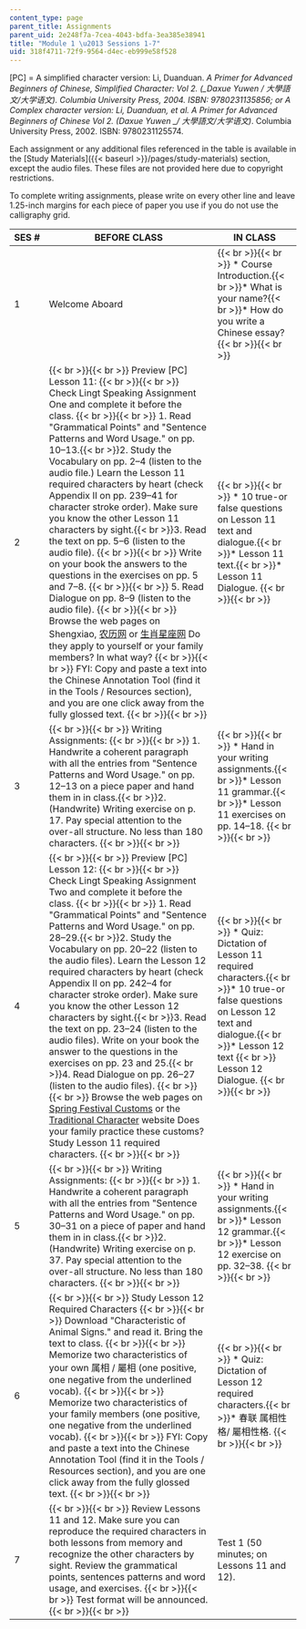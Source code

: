 ```yaml
---
content_type: page
parent_title: Assignments
parent_uid: 2e248f7a-7cea-4043-bdfa-3ea385e38941
title: "Module 1 \u2013 Sessions 1-7"
uid: 318f4711-72f9-9564-d4ec-eb999e58f528
---
```


\[PC\] = A simplified character version: Li, Duanduan. _A Primer for Advanced Beginners of Chinese, Simplified Character: Vol 2. (__Daxue Yuwen / 大學語文/大学语文)._ Columbia University Press, 2004. ISBN: 9780231135856; or A Complex character version: Li, Duanduan, et al. _A Primer for Advanced Beginners of Chinese Vol 2._ (_Daxue Yuwen_ __/ 大學語文/大学语文_)_. Columbia University Press, 2002. ISBN: 9780231125574.

Each assignment or any additional files referenced in the table is available in the [Study Materials]({{< baseurl >}}/pages/study-materials) section, except the audio files. These files are not provided here due to copyright restrictions.

To complete writing assignments, please write on every other line and leave 1.25-inch margins for each piece of paper you use if you do not use the calligraphy grid.

| SES # | BEFORE CLASS | IN CLASS |
| --- | --- | --- |
| 1 | Welcome Aboard |  {{< br >}}{{< br >}} *   Course Introduction.{{< br >}}*   What is your name?{{< br >}}*   How do you write a Chinese essay? {{< br >}}{{< br >}}  |
| 2 |  {{< br >}}{{< br >}} Preview \[PC\] Lesson 11: {{< br >}}{{< br >}} Check Lingt Speaking Assignment One and complete it before the class. {{< br >}}{{< br >}} 1.  Read "Grammatical Points" and "Sentence Patterns and Word Usage." on pp. 10–13.{{< br >}}2.  Study the Vocabulary on pp. 2–4 (listen to the audio file.) Learn the Lesson 11 required characters by heart (check Appendix II on pp. 239–41 for character stroke order). Make sure you know the other Lesson 11 characters by sight.{{< br >}}3.  Read the text on pp. 5–6 (listen to the audio file). {{< br >}}{{< br >}} Write on your book the answers to the questions in the exercises on pp. 5 and 7–8. {{< br >}}{{< br >}} 5.  Read Dialogue on pp. 8–9 (listen to the audio file). {{< br >}}{{< br >}} Browse the web pages on Shengxiao, [农历网](http://www.nongli.com/item5/) or [生肖星座网](http://web.archive.org/web/20050828142809/http://www.mypcera.com/xin/) Do they apply to yourself or your family members? In what way? {{< br >}}{{< br >}} FYI: Copy and paste a text into the Chinese Annotation Tool (find it in the Tools / Resources section), and you are one click away from the fully glossed text. {{< br >}}{{< br >}}  |  {{< br >}}{{< br >}} *   10 true-or false questions on Lesson 11 text and dialogue.{{< br >}}*   Lesson 11 text.{{< br >}}*   Lesson 11 Dialogue. {{< br >}}{{< br >}}  |
| 3 |  {{< br >}}{{< br >}} Writing Assignments: {{< br >}}{{< br >}} 1.  Handwrite a coherent paragraph with all the entries from "Sentence Patterns and Word Usage." on pp. 12–13 on a piece paper and hand them in in class.{{< br >}}2.  (Handwrite) Writing exercise on p. 17. Pay special attention to the over-all structure. No less than 180 characters. {{< br >}}{{< br >}}  |  {{< br >}}{{< br >}} *   Hand in your writing assignments.{{< br >}}*   Lesson 11 grammar.{{< br >}}*   Lesson 11 exercises on pp. 14–18. {{< br >}}{{< br >}}  |
| 4 |  {{< br >}}{{< br >}} Preview \[PC\] Lesson 12: {{< br >}}{{< br >}} Check Lingt Speaking Assignment Two and complete it before the class. {{< br >}}{{< br >}} 1.  Read "Grammatical Points" and "Sentence Patterns and Word Usage." on pp. 28–29.{{< br >}}2.  Study the Vocabulary on pp. 20–22 (listen to the audio files). Learn the Lesson 12 required characters by heart (check Appendix II on pp. 242–4 for character stroke order). Make sure you know the other Lesson 12 characters by sight.{{< br >}}3.  Read the text on pp. 23–24 (listen to the audio files). Write on your book the answer to the questions in the exercises on pp. 23 and 25.{{< br >}}4.  Read Dialogue on pp. 26–27 (listen to the audio files). {{< br >}}{{< br >}} Browse the web pages on [Spring Festival Customs](https://web.archive.org/web/20090114043847/http://www.chunjie.net.cn/znew/ms2.aspx) or the [Traditional Character](https://web.archive.org/web/20120724093720/http://www.gio.gov.tw/info/festival_c/html/spring.htm) website Does your family practice these customs? Study Lesson 11 required characters. {{< br >}}{{< br >}}  |  {{< br >}}{{< br >}} *   Quiz: Dictation of Lesson 11 required characters.{{< br >}}*   10 true-or false questions on Lesson 12 text and dialogue.{{< br >}}*   Lesson 12 text  {{< br >}}    Lesson 12 Dialogue. {{< br >}}{{< br >}}  |
| 5 |  {{< br >}}{{< br >}} Writing Assignments: {{< br >}}{{< br >}} 1.  Handwrite a coherent paragraph with all the entries from "Sentence Patterns and Word Usage." on pp. 30–31 on a piece of paper and hand them in in class.{{< br >}}2.  (Handwrite) Writing exercise on p. 37. Pay special attention to the over-all structure. No less than 180 characters. {{< br >}}{{< br >}}  |  {{< br >}}{{< br >}} *   Hand in your writing assignments.{{< br >}}*   Lesson 12 grammar.{{< br >}}*   Lesson 12 exercise on pp. 32–38. {{< br >}}{{< br >}}  |
| 6 |  {{< br >}}{{< br >}} Study Lesson 12 Required Characters {{< br >}}{{< br >}} Download "Characteristic of Animal Signs." and read it. Bring the text to class. {{< br >}}{{< br >}} Memorize two characteristics of your own 属相 / 屬相 (one positive, one negative from the underlined vocab). {{< br >}}{{< br >}} Memorize two characteristics of your family members (one positive, one negative from the underlined vocab). {{< br >}}{{< br >}} FYI: Copy and paste a text into the Chinese Annotation Tool (find it in the Tools / Resources section), and you are one click away from the fully glossed text. {{< br >}}{{< br >}}  |  {{< br >}}{{< br >}} *   Quiz: Dictation of Lesson 12 required characters.{{< br >}}*   春联 属相性格/ 屬相性格. {{< br >}}{{< br >}}  |
| 7 |  {{< br >}}{{< br >}} Review Lessons 11 and 12. Make sure you can reproduce the required characters in both lessons from memory and recognize the other characters by sight. Review the grammatical points, sentences patterns and word usage, and exercises. {{< br >}}{{< br >}} Test format will be announced. {{< br >}}{{< br >}}  | Test 1 (50 minutes; on Lessons 11 and 12).